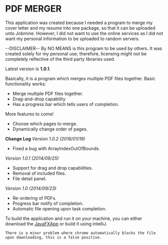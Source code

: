 PDF MERGER
==========
This application was created because I needed a program to merge my cover letter and my resume into one package, 
so that it can be uploaded unto Jobmine. However, I did not want to use the online services as I did not want my personal information to be uploaded to random servers.

--DISCLAIMER-- By NO MEANS is this program to be used by others. It was created solely for my personal use; therefore, licensing might not be completely reflective of the third party libraries used.

Latest version is **1.0.1**.

Basically, it is a program which merges multiple PDF files together.
Basic functionality works:
* Merge multiple PDF files together.
* Drag-and-drop capability
* Has a progress bar which tells users of completion.
  
More features to come!
* Choose which pages to merge.
* Dynamically change order of pages.

**Change Log**
*Version 1.0.2 (2016/01/19)*
* Fixed a bug with ArrayIndexOutOfBounds.

*Version 1.0.1 (2014/09/25)*
* Support for drag and drop capabilities.
* Removal of included files.
* File detail panel.

*Version 1.0 (2014/09/23)*
* Re-ordering of PDFs.
* Progress bar notify of completion.
* Automatic file opening upon task completion.

To build the application and run it on your machine, you can either download the [JavaFXApp](https://www.dropbox.com/s/hx67sujlbsirhq0/JavaFXApp.zip?dl=0) or build it using intelliJ.
```
There is a minor problem where chrome automatically blocks the file upon downloading, this is a false positive.

